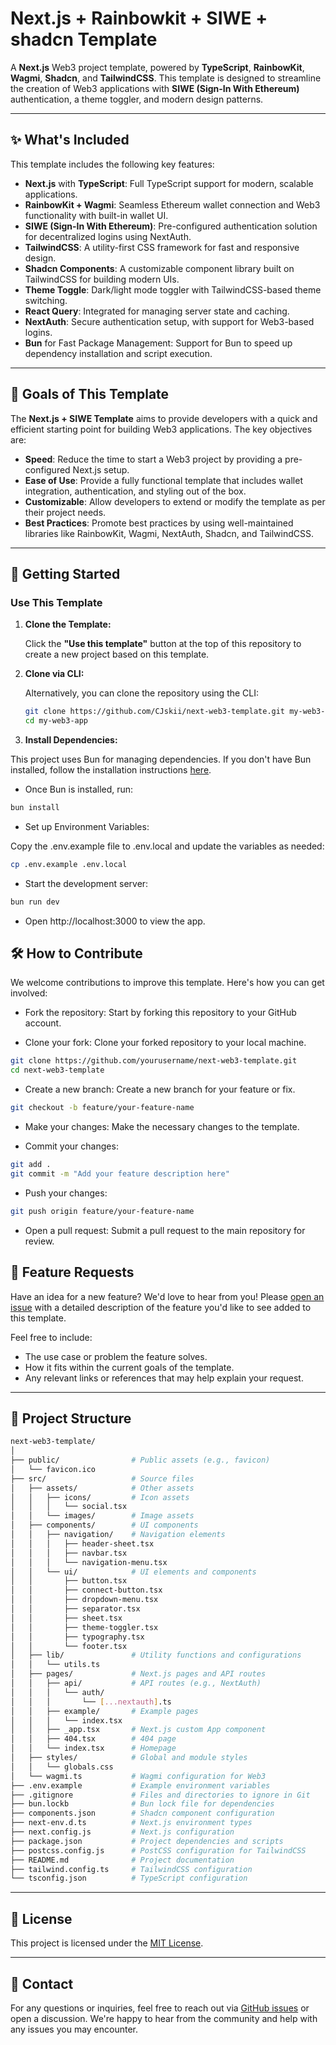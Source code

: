 # **Next.js + Rainbowkit + SIWE + shadcn Template**

A **Next.js** Web3 project template, powered by **TypeScript**, **RainbowKit**, **Wagmi**, **Shadcn**, and **TailwindCSS**. This template is designed to streamline the creation of Web3 applications with **SIWE (Sign-In With Ethereum)** authentication, a theme toggler, and modern design patterns.

---

## ✨ **What's Included**

This template includes the following key features:

- **Next.js** with **TypeScript**: Full TypeScript support for modern, scalable applications.
- **RainbowKit + Wagmi**: Seamless Ethereum wallet connection and Web3 functionality with built-in wallet UI.
- **SIWE (Sign-In With Ethereum)**: Pre-configured authentication solution for decentralized logins using NextAuth.
- **TailwindCSS**: A utility-first CSS framework for fast and responsive design.
- **Shadcn Components**: A customizable component library built on TailwindCSS for building modern UIs.
- **Theme Toggle**: Dark/light mode toggler with TailwindCSS-based theme switching.
- **React Query**: Integrated for managing server state and caching.
- **NextAuth**: Secure authentication setup, with support for Web3-based logins.
- **Bun** for Fast Package Management: Support for Bun to speed up dependency installation and script execution.

---

## 🎯 **Goals of This Template**

The **Next.js + SIWE Template** aims to provide developers with a quick and efficient starting point for building Web3 applications. The key objectives are:

- **Speed**: Reduce the time to start a Web3 project by providing a pre-configured Next.js setup.
- **Ease of Use**: Provide a fully functional template that includes wallet integration, authentication, and styling out of the box.
- **Customizable**: Allow developers to extend or modify the template as per their project needs.
- **Best Practices**: Promote best practices by using well-maintained libraries like RainbowKit, Wagmi, NextAuth, Shadcn, and TailwindCSS.

---

## 🚀 **Getting Started**

### **Use This Template**

1. **Clone the Template:**

   Click the **"Use this template"** button at the top of this repository to create a new project based on this template.

2. **Clone via CLI:**

   Alternatively, you can clone the repository using the CLI:

   ```bash
   git clone https://github.com/CJskii/next-web3-template.git my-web3-app
   cd my-web3-app

   ```

3. **Install Dependencies:**

This project uses Bun for managing dependencies. If you don't have Bun installed, follow the installation instructions [here](https://bun.sh/docs/installation).

- Once Bun is installed, run:

```bash
bun install
```

- Set up Environment Variables:

Copy the .env.example file to .env.local and update the variables as needed:

```bash
cp .env.example .env.local
```

- Start the development server:

```bash
bun run dev
```

- Open http://localhost:3000 to view the app.

## 🛠️ How to Contribute

We welcome contributions to improve this template. Here's how you can get involved:

- Fork the repository: Start by forking this repository to your GitHub account.

- Clone your fork: Clone your forked repository to your local machine.

```bash
git clone https://github.com/yourusername/next-web3-template.git
cd next-web3-template
```

- Create a new branch: Create a new branch for your feature or fix.

```bash
git checkout -b feature/your-feature-name
```

- Make your changes: Make the necessary changes to the template.

- Commit your changes:

```bash
git add .
git commit -m "Add your feature description here"
```

- Push your changes:

```bash
git push origin feature/your-feature-name
```

- Open a pull request: Submit a pull request to the main repository for review.

## 🎯 **Feature Requests**

Have an idea for a new feature? We'd love to hear from you! Please [open an issue](https://github.com/yourusername/next-web3-template/issues) with a detailed description of the feature you'd like to see added to this template.

Feel free to include:

- The use case or problem the feature solves.
- How it fits within the current goals of the template.
- Any relevant links or references that may help explain your request.

---

## 🔧 **Project Structure**

```bash
next-web3-template/
│
├── public/                # Public assets (e.g., favicon)
│   └── favicon.ico
├── src/                   # Source files
│   ├── assets/            # Other assets
│   │   ├── icons/         # Icon assets
│   │   │   └── social.tsx
│   │   └── images/        # Image assets
│   ├── components/        # UI components
│   │   ├── navigation/    # Navigation elements
│   │   │   ├── header-sheet.tsx
│   │   │   ├── navbar.tsx
│   │   │   └── navigation-menu.tsx
│   │   └── ui/            # UI elements and components
│   │       ├── button.tsx
│   │       ├── connect-button.tsx
│   │       ├── dropdown-menu.tsx
│   │       ├── separator.tsx
│   │       ├── sheet.tsx
│   │       ├── theme-toggler.tsx
│   │       ├── typography.tsx
│   │       └── footer.tsx
│   ├── lib/               # Utility functions and configurations
│   │   └── utils.ts
│   ├── pages/             # Next.js pages and API routes
│   │   ├── api/           # API routes (e.g., NextAuth)
│   │   │   └── auth/
│   │   │       └── [...nextauth].ts
│   │   ├── example/       # Example pages
│   │   │   └── index.tsx
│   │   ├── _app.tsx       # Next.js custom App component
│   │   ├── 404.tsx        # 404 page
│   │   └── index.tsx      # Homepage
│   ├── styles/            # Global and module styles
│   │   └── globals.css
│   └── wagmi.ts           # Wagmi configuration for Web3
├── .env.example           # Example environment variables
├── .gitignore             # Files and directories to ignore in Git
├── bun.lockb              # Bun lock file for dependencies
├── components.json        # Shadcn component configuration
├── next-env.d.ts          # Next.js environment types
├── next.config.js         # Next.js configuration
├── package.json           # Project dependencies and scripts
├── postcss.config.js      # PostCSS configuration for TailwindCSS
├── README.md              # Project documentation
├── tailwind.config.ts     # TailwindCSS configuration
└── tsconfig.json          # TypeScript configuration

```

---

## 📃 **License**

This project is licensed under the [MIT License](LICENSE).

---

## 📢 **Contact**

For any questions or inquiries, feel free to reach out via [GitHub issues](https://github.com/yourusername/next-web3-template/issues) or open a discussion. We're happy to hear from the community and help with any issues you may encounter.

